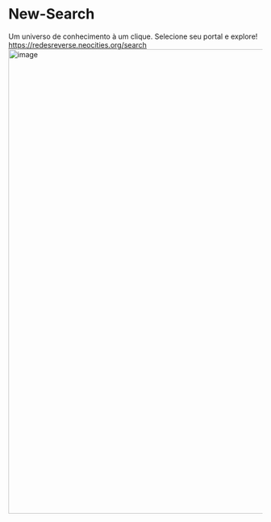 # New-Search
Um universo de conhecimento à um clique. Selecione seu portal e explore!
https://redesreverse.neocities.org/search
<img width="1908" height="921" alt="image" src="https://github.com/user-attachments/assets/4192564f-b633-4ca5-a039-f78efb7a4254" />
